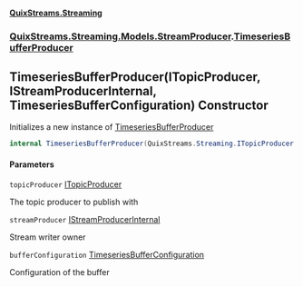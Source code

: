 #### [QuixStreams.Streaming](index.md 'index')
### [QuixStreams.Streaming.Models.StreamProducer](QuixStreams.Streaming.Models.StreamProducer.md 'QuixStreams.Streaming.Models.StreamProducer').[TimeseriesBufferProducer](TimeseriesBufferProducer.md 'QuixStreams.Streaming.Models.StreamProducer.TimeseriesBufferProducer')

## TimeseriesBufferProducer(ITopicProducer, IStreamProducerInternal, TimeseriesBufferConfiguration) Constructor

Initializes a new instance of [TimeseriesBufferProducer](TimeseriesBufferProducer.md 'QuixStreams.Streaming.Models.StreamProducer.TimeseriesBufferProducer')

```csharp
internal TimeseriesBufferProducer(QuixStreams.Streaming.ITopicProducer topicProducer, QuixStreams.Streaming.IStreamProducerInternal streamProducer, QuixStreams.Streaming.Models.TimeseriesBufferConfiguration bufferConfiguration);
```
#### Parameters

<a name='QuixStreams.Streaming.Models.StreamProducer.TimeseriesBufferProducer.TimeseriesBufferProducer(QuixStreams.Streaming.ITopicProducer,QuixStreams.Streaming.IStreamProducerInternal,QuixStreams.Streaming.Models.TimeseriesBufferConfiguration).topicProducer'></a>

`topicProducer` [ITopicProducer](ITopicProducer.md 'QuixStreams.Streaming.ITopicProducer')

The topic producer to publish with

<a name='QuixStreams.Streaming.Models.StreamProducer.TimeseriesBufferProducer.TimeseriesBufferProducer(QuixStreams.Streaming.ITopicProducer,QuixStreams.Streaming.IStreamProducerInternal,QuixStreams.Streaming.Models.TimeseriesBufferConfiguration).streamProducer'></a>

`streamProducer` [IStreamProducerInternal](IStreamProducerInternal.md 'QuixStreams.Streaming.IStreamProducerInternal')

Stream writer owner

<a name='QuixStreams.Streaming.Models.StreamProducer.TimeseriesBufferProducer.TimeseriesBufferProducer(QuixStreams.Streaming.ITopicProducer,QuixStreams.Streaming.IStreamProducerInternal,QuixStreams.Streaming.Models.TimeseriesBufferConfiguration).bufferConfiguration'></a>

`bufferConfiguration` [TimeseriesBufferConfiguration](TimeseriesBufferConfiguration.md 'QuixStreams.Streaming.Models.TimeseriesBufferConfiguration')

Configuration of the buffer